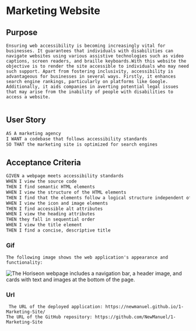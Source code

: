 # Marketing Website



## Purpose 

```
Ensuring web accessibility is becoming increasingly vital for businesses. It guarantees that individuals with disabilities can navigate websites using various assistive technologies such as video captions, screen readers, and braille keyboards.With this website the objective is to render the site accessible to individuals who may need such support. Apart from fostering inclusivity, accessibility is advantageous for businesses in several ways. Firstly, it enhances search engine rankings, particularly on platforms like Google. Additionally, it aids companies in averting potential legal issues that may arise from the inability of people with disabilities to access a website.


```

## User Story

```md
AS A marketing agency
I WANT a codebase that follows accessibility standards
SO THAT the marketing site is optimized for search engines
```


## Acceptance Criteria


```md
GIVEN a webpage meets accessibility standards
WHEN I view the source code
THEN I find semantic HTML elements
WHEN I view the structure of the HTML elements
THEN I find that the elements follow a logical structure independent of styling and positioning
WHEN I view the icon and image elements
THEN I find accessible alt attributes
WHEN I view the heading attributes
THEN they fall in sequential order
WHEN I view the title element
THEN I find a concise, descriptive title
```

### Gif

```
The following image shows the web application's appearance and functionality:

```

![The Horiseon webpage includes a navigation bar, a header image, and cards with text and images at the bottom of the page.](./assets/marketingsite.gif)

### Url

```
 The URL of the deployed application: https://newmanuel.github.io/1-Marketing-Site/
The URL of the GitHub repository: https://github.com/NewManuel/1-Marketing-Site 

 ```